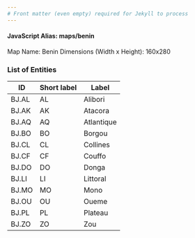 ```yaml
---
# Front matter (even empty) required for Jekyll to process
---
```


#### JavaScript Alias: maps/benin

Map Name: Benin
Dimensions (Width x Height): 160x280





### List of Entities

ID | Short label | Label
---|---|---|
BJ.AL|AL|Alibori
BJ.AK|AK|Atacora
BJ.AQ|AQ|Atlantique
BJ.BO|BO|Borgou
BJ.CL|CL|Collines
BJ.CF|CF|Couffo
BJ.DO|DO|Donga
BJ.LI|LI|Littoral
BJ.MO|MO|Mono
BJ.OU|OU|Oueme
BJ.PL|PL|Plateau
BJ.ZO|ZO|Zou


